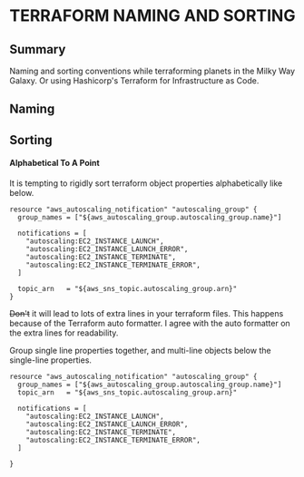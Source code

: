 # TERRAFORM NAMING AND SORTING

## Summary
Naming and sorting conventions while terraforming planets in the Milky Way
Galaxy. Or using Hashicorp's Terraform for Infrastructure as Code.

## Naming

## Sorting

#### Alphabetical To A Point
It is tempting to rigidly sort terraform object properties alphabetically like
below.

```
resource "aws_autoscaling_notification" "autoscaling_group" {
  group_names = ["${aws_autoscaling_group.autoscaling_group.name}"]

  notifications = [
    "autoscaling:EC2_INSTANCE_LAUNCH",
    "autoscaling:EC2_INSTANCE_LAUNCH_ERROR",
    "autoscaling:EC2_INSTANCE_TERMINATE",
    "autoscaling:EC2_INSTANCE_TERMINATE_ERROR",
  ]

  topic_arn   = "${aws_sns_topic.autoscaling_group.arn}"
}
```
~~Don't~~ it will lead to lots of extra lines in your terraform files. This
happens because of the Terraform auto formatter. I agree with the auto
formatter on the extra lines for readability.

Group single line properties together, and multi-line objects below the
single-line properties.

```
resource "aws_autoscaling_notification" "autoscaling_group" {
  group_names = ["${aws_autoscaling_group.autoscaling_group.name}"]
  topic_arn   = "${aws_sns_topic.autoscaling_group.arn}"

  notifications = [
    "autoscaling:EC2_INSTANCE_LAUNCH",
    "autoscaling:EC2_INSTANCE_LAUNCH_ERROR",
    "autoscaling:EC2_INSTANCE_TERMINATE",
    "autoscaling:EC2_INSTANCE_TERMINATE_ERROR",
  ]

}
```
